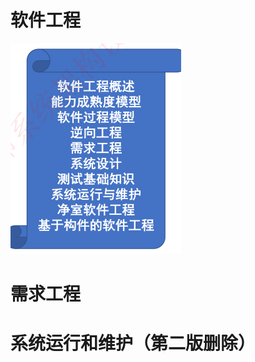 # 软件工程

<img src="img/image-20240728165403111.png" alt="image-20240728165403111" style="zoom:50%;" />





# 需求工程













# 系统运行和维护（第二版删除）